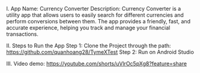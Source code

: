 I. App Name: Currency Converter
Description:
Currency Converter is a utility app that allows users to easily search for different currencies and perform conversions between them. 
The app provides a friendly, fast, and accurate experience, helping you track and manage your financial transactions.
		
II. Steps to Run the App
Step 1: Clone the Project through the path: https://github.com/quanhoang28/TymeXTest
Step 2: Run on Android Studio

III. Video demo: https://youtube.com/shorts/uVlrOc5pXg8?feature=share
